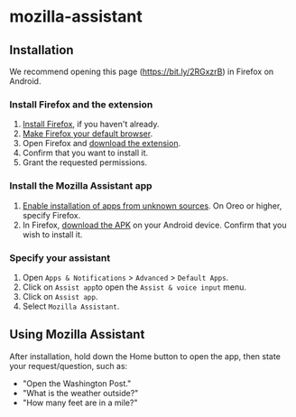 # mozilla-assistant

## Installation

We recommend opening this page (https://bit.ly/2RGxzrB) in Firefox on Android.

### Install Firefox and the extension

1. [Install Firefox](https://play.google.com/store/apps/details?id=org.mozilla.firefox&hl=en_US), if you haven't already.
2. [Make Firefox your default browser](https://support.mozilla.org/en-US/kb/make-firefox-default-browser-android).
3. Open Firefox and [download the extension](https://va.allizom.org/releases/dev-android/firefox-voice.xpi).
4. Confirm that you want to install it.
5. Grant the requested permissions.

### Install the Mozilla Assistant app

1. [Enable installation of apps from unknown sources](https://android.gadgethacks.com/how-to/android-basics-enable-unknown-sources-sideload-apps-0161947/). 
On Oreo or higher, specify Firefox.
2. In Firefox, [download the APK](https://github.com/espertus/mozilla-assistant/blob/master/app/build/outputs/apk/debug/app-debug.apk?raw=true) on your Android device. Confirm that you wish to install it.
   

### Specify your assistant

1. Open `Apps & Notifications` > `Advanced` > `Default Apps`.
2. Click on `Assist app`to open the `Assist & voice input` menu.
3. Click on `Assist app`.
4. Select `Mozilla Assistant`.

## Using Mozilla Assistant

After installation, hold down the Home button to open the app, then state your request/question, such as:

 * "Open the Washington Post."
 * "What is the weather outside?"
 * "How many feet are in a mile?"
 
 
